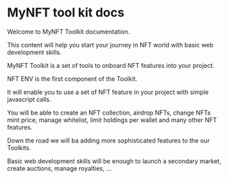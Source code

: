 # MyNFT tool kit docs

Welcome to MyNFT Toolkit documentation.

This content will help you start your journey in NFT world with basic web development skills.

MyNFT Toolkit is a set of tools to onboard NFT features into your project.

NFT ENV is the first component of the Toolkit.

It will enable you to use a set of NFT feature in your project with simple javascript calls.

You will be able to create an NFT collection, airdrop NFTs, change NFTs mint price, manage whitelist, limit holdings per wallet and many other NFT features.

Down the road we will ba adding more sophisticated features to the our Toolkits.

Basic web development skills will be enough to launch a secondary market, create auctions, manage royalties, ...
